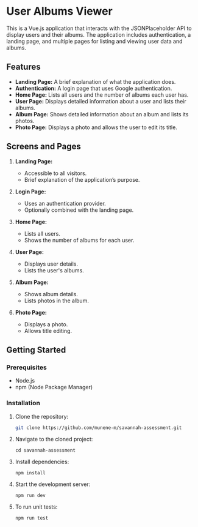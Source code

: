 # User Albums Viewer

This is a Vue.js application that interacts with the JSONPlaceholder API to display users and their albums. The application includes authentication, a landing page, and multiple pages for listing and viewing user data and albums.

## Features

- **Landing Page:** A brief explanation of what the application does.
- **Authentication:** A login page that uses Google authentication.
- **Home Page:** Lists all users and the number of albums each user has.
- **User Page:** Displays detailed information about a user and lists their albums.
- **Album Page:** Shows detailed information about an album and lists its photos.
- **Photo Page:** Displays a photo and allows the user to edit its title.

## Screens and Pages

1. **Landing Page:**

   - Accessible to all visitors.
   - Brief explanation of the application’s purpose.

2. **Login Page:**

   - Uses an authentication provider.
   - Optionally combined with the landing page.

3. **Home Page:**

   - Lists all users.
   - Shows the number of albums for each user.

4. **User Page:**

   - Displays user details.
   - Lists the user's albums.

5. **Album Page:**

   - Shows album details.
   - Lists photos in the album.

6. **Photo Page:**
   - Displays a photo.
   - Allows title editing.

## Getting Started

### Prerequisites

- Node.js
- npm (Node Package Manager)

### Installation

1. Clone the repository:

   ```bash
   git clone https://github.com/munene-m/savannah-assessment.git
   ```

2. Navigate to the cloned project:

   ```
   cd savannah-assessment
   ```

3. Install dependencies:

   ```
   npm install
   ```

4. Start the development server:

   ```
   npm run dev
   ```

5. To run unit tests:

   ```
   npm run test
   ```
